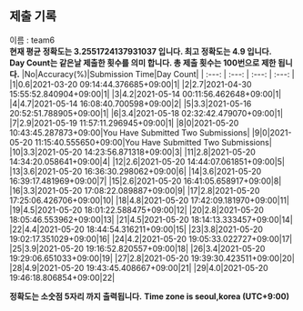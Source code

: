 


  
## 제출 기록  
이름 : team6  
**현재 평균 정확도는 3.2551724137931037 입니다. 최고 정확도는 4.9 입니다.**  
**Day Count는 같은날 제출한 횟수를 의미 합니다. 총 제출 횟수는 100번으로 제한 됩니다.**
|No|Accuracy(%)|Submission Time|Day Count|
| :---: | :---: | :---: | :---: |
|1|0.6|2021-03-20 09:14:44.376685+09:00|1|
|2|2.7|2021-04-30 15:55:52.840904+09:00|1|
|3|4.2|2021-05-14 00:11:56.462648+09:00|1|
|4|4.7|2021-05-14 16:08:40.700598+09:00|2|
|5|3.3|2021-05-16 20:52:51.788905+09:00|1|
|6|3.4|2021-05-18 02:32:42.479070+09:00|1|
|7|2.9|2021-05-19 11:57:11.296945+09:00|1|
|8|0|2021-05-20 10:43:45.287873+09:00|You Have Submitted Two Submissions|
|9|0|2021-05-20 11:15:40.555650+09:00|You Have Submitted Two Submissions|
|10|3.3|2021-05-20 14:23:56.871318+09:00|3|
|11|2.8|2021-05-20 14:34:20.058641+09:00|4|
|12|2.6|2021-05-20 14:44:07.061851+09:00|5|
|13|3.6|2021-05-20 16:36:30.298062+09:00|6|
|14|3.6|2021-05-20 16:39:17.481969+09:00|7|
|15|2.6|2021-05-20 16:41:05.658917+09:00|8|
|16|3.3|2021-05-20 17:08:22.089887+09:00|9|
|17|2.8|2021-05-20 17:25:06.426706+09:00|10|
|18|4.8|2021-05-20 17:42:09.181970+09:00|11|
|19|4.5|2021-05-20 18:01:22.588475+09:00|12|
|20|2.8|2021-05-20 18:05:46.553962+09:00|13|
|21|4.5|2021-05-20 18:14:13.333457+09:00|14|
|22|4.4|2021-05-20 18:44:54.316211+09:00|15|
|23|3.8|2021-05-20 19:02:17.351029+09:00|16|
|24|4.2|2021-05-20 19:05:33.022727+09:00|17|
|25|3.9|2021-05-20 19:16:52.820557+09:00|18|
|26|3.4|2021-05-20 19:29:06.651033+09:00|19|
|27|2.8|2021-05-20 19:39:30.423511+09:00|20|
|28|4.9|2021-05-20 19:43:45.408667+09:00|21|
|29|4.0|2021-05-20 19:46:18.806854+09:00|22|


**정확도는 소숫점 5자리 까지 출력됩니다.**
**Time zone is seoul,korea (UTC+9:00)**
